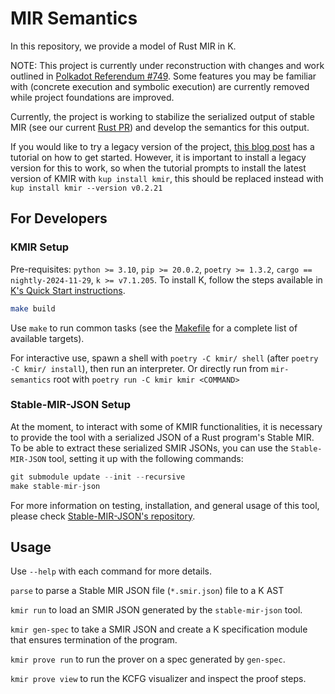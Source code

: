 # MIR Semantics

In this repository, we provide a model of Rust MIR in K.

NOTE: This project is currently under reconstruction with changes and work outlined in [Polkadot Referendum #749](https://polkadot.subsquare.io/referenda/749). Some features you may be familiar with (concrete execution and symbolic execution) are currently removed while project foundations are improved.

Currently, the project is working to stabilize the serialized output of stable MIR (see our current [Rust PR](https://github.com/rust-lang/rust/pull/126963)) and develop the semantics for this output. 

If you would like to try a legacy version of the project, [this blog post](https://runtimeverification.com/blog/introducing-kmir) has a tutorial on how to get started. However, it is important to install a legacy version for this to work, so when the tutorial prompts to install the latest version of KMIR with `kup install kmir`, this should be replaced instead with `kup install kmir --version v0.2.21`


## For Developers

### KMIR Setup

Pre-requisites: `python >= 3.10`, `pip >= 20.0.2`, `poetry >= 1.3.2`, `cargo == nightly-2024-11-29`, `k >= v7.1.205`. To install K, follow the steps available in [K's Quick Start instructions](https://github.com/runtimeverification/k?tab=readme-ov-file#quick-start). 

```bash
make build
```

Use `make` to run common tasks (see the [Makefile](Makefile) for a complete list of available targets).

For interactive use, spawn a shell with `poetry -C kmir/ shell` (after `poetry -C kmir/ install`), then run an interpreter. Or directly run from `mir-semantics` root with `poetry run -C kmir kmir <COMMAND>`

### Stable-MIR-JSON Setup

At the moment, to interact with some of KMIR functionalities, it is necessary to provide the tool with a serialized JSON of a Rust program's Stable MIR. To be able to extract these serialized SMIR JSONs, you can use the `Stable-MIR-JSON` tool, setting it up with the following commands:

```Rust
git submodule update --init --recursive
make stable-mir-json
```

For more information on testing, installation, and general usage of this tool, please check [Stable-MIR-JSON's repository](https://github.com/runtimeverification/stable-mir-json/).

## Usage

Use `--help` with each command for more details.

`parse` to parse a Stable MIR JSON file (`*.smir.json`) file to a K AST

`kmir run` to load an SMIR JSON generated by the `stable-mir-json` tool.

`kmir gen-spec` to take a SMIR JSON and create a K specification module that ensures termination of the program.

`kmir prove run` to run the prover on a spec generated by `gen-spec`.

`kmir prove view` to run the KCFG visualizer and inspect the proof steps.
